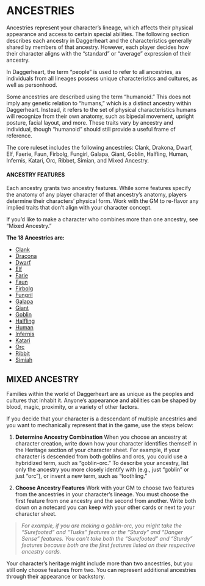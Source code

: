 # ANCESTRIES

Ancestries represent your character’s lineage, which affects their physical appearance and access to certain special abilities. The following section describes each ancestry in Daggerheart and the characteristics generally shared by members of that ancestry. However, each player decides how their character aligns with the “standard” or “average” expression of their ancestry.

In Daggerheart, the term “people” is used to refer to all ancestries, as individuals from all lineages possess unique characteristics and cultures, as well as personhood.

Some ancestries are described using the term “humanoid.” This does not imply any genetic relation to “humans,” which is a distinct ancestry within Daggerheart. Instead, it refers to the set of physical characteristics humans will recognize from their own anatomy, such as bipedal movement, upright posture, facial layout, and more. These traits vary by ancestry and individual, though “humanoid” should still provide a useful frame of reference.

The core ruleset includes the following ancestries: Clank, Drakona, Dwarf, Elf, Faerie, Faun, Firbolg, Fungirl, Galapa, Giant, Goblin, Halfling, Human, Infernis, Katari, Orc, Ribbet, Simian, and Mixed Ancestry.

#### ANCESTRY FEATURES

Each ancestry grants two ancestry features. While some features specify the anatomy of any player character of that ancestry’s anatomy, players determine their characters’ physical form. Work with the GM to re-flavor any implied traits that don’t align with your character concept.

If you’d like to make a character who combines more than one ancestry, see “Mixed Ancestry.”

**The 18 Ancestries are:**

- [Clank](../Ancestries/Clank.md)
- [Dracona](../Ancestries/Dracona.md)
- [Dwarf](../Ancestries/Dwarf.md)
- [Elf](../Ancestries/Elf.md)
- [Farie](../Ancestries/Farie.md)
- [Faun](../Ancestries/Faun.md)
- [Firbolg](../Ancestries/Firbolg.md)
- [Fungril](../Ancestries/Fungril.md)
- [Galapa](../Ancestries/Galapa.md)
- [Giant](../Ancestries/Giant.md)
- [Goblin](../Ancestries/Goblin.md)
- [Halfling](../Ancestries/Halfling.md)
- [Human](../Ancestries/Human.md)
- [Infernis](../Ancestries/Infernis.md)
- [Katari](../Ancestries/Katari.md)
- [Orc](Ancestries/Orc.md)
- [Ribbit](../Ancestries/Ribbit.md)
- [Simiah](../Ancestries/Simiah.md)

## MIXED ANCESTRY

Families within the world of Daggerheart are as unique as the peoples and cultures that inhabit it. Anyone’s appearance and abilities can be shaped by blood, magic, proximity, or a variety of other factors.

If you decide that your character is a descendant of multiple ancestries and you want to mechanically represent that in the game, use the steps below:

1. **Determine Ancestry Combination**
   When you choose an ancestry at character creation, write down how your character identifies themself in the Heritage section of your character sheet. For example, if your character is descended from both goblins and orcs, you could use a hybridized term, such as “goblin-orc.” To describe your ancestry, list only the ancestry you more closely identify with (e.g., just “goblin” or just “orc”), or invent a new term, such as “toothling.”

2. **Choose Ancestry Features**
   Work with your GM to choose two features from the ancestries in your character’s lineage. You must choose the first feature from one ancestry and the second from another. Write both down on a notecard you can keep with your other cards or next to your character sheet.

> *For example, if you are making a goblin-orc, you might take the “Surefooted” and “Tusks” features or the “Sturdy” and “Danger Sense” features. You can’t take both the “Surefooted” and “Sturdy” features because both are the first features listed on their respective ancestry cards.*

Your character’s heritage might include more than two ancestries, but you still only choose features from two. You can represent additional ancestries through their appearance or backstory.
